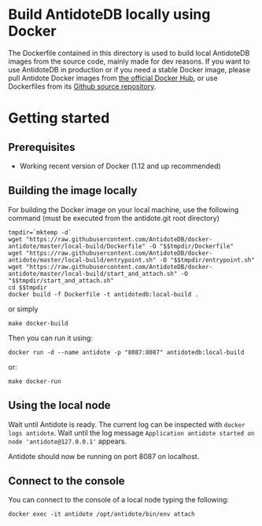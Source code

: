 # Build AntidoteDB locally using Docker

The Dockerfile contained in this directory is used to build local AntidoteDB images from the source code, mainly made for dev reasons.
If you want to use AntidoteDB in production or if you need a stable Docker image, please pull Antidote Docker images from [the official Docker Hub](https://cloud.docker.com/u/antidotedb/repository/docker/antidotedb/antidote), or use Dockerfiles from its [Github source repository](https://github.com/AntidoteDB/docker-antidote).

# Getting started

## Prerequisites

- Working recent version of Docker (1.12 and up recommended)

## Building the image locally

For building the Docker image on your local machine, use the following command (must be executed from the antidote.git root directory)
```
tmpdir=`mktemp -d` 
wget "https://raw.githubusercontent.com/AntidoteDB/docker-antidote/master/local-build/Dockerfile" -O "$$tmpdir/Dockerfile"
wget "https://raw.githubusercontent.com/AntidoteDB/docker-antidote/master/local-build/entrypoint.sh" -O "$$tmpdir/entrypoint.sh"
wget "https://raw.githubusercontent.com/AntidoteDB/docker-antidote/master/local-build/start_and_attach.sh" -O "$$tmpdir/start_and_attach.sh"
cd $$tmpdir
docker build -f Dockerfile -t antidotedb:local-build .
```

or simply 
```
make docker-build
```

Then you can run it using:
```
docker run -d --name antidote -p "8087:8087" antidotedb:local-build
```
or:
```
make docker-run
```

## Using the local node

Wait until Antidote is ready. The current log can be inspected with `docker logs antidote`. Wait until the log message `Application antidote started on node 'antidote@127.0.0.1'` appears.

Antidote should now be running on port 8087 on localhost.

## Connect to the console

You can connect to the console of a local node typing the following:
```
docker exec -it antidote /opt/antidote/bin/env attach
```
